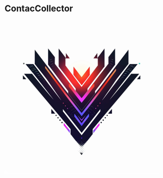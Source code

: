 # ContacCollector

![ContactCollector Logo](https://raw.githubusercontent.com/XenosWarlocks/ContactCollector/main/Images/Logo.webp)
